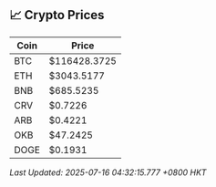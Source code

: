## 📈 Crypto Prices

| Coin | Price |
| ---- | ----- |
| BTC | $116428.3725 |
| ETH | $3043.5177 |
| BNB | $685.5235 |
| CRV | $0.7226 |
| ARB | $0.4221 |
| OKB | $47.2425 |
| DOGE | $0.1931 |

_Last Updated: 2025-07-16 04:32:15.777 +0800 HKT_